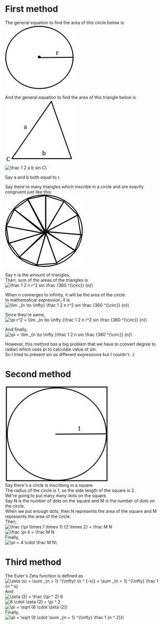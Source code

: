 # First method
The general equation to find the area of this circle below is \
![circle](./circle.jpg)

And the general equation to find the area of this triangle below is\
![triangle](./triangle.jpg)\
![\frac 1 2 a b sin C](https://latex.codecogs.com/png.image?\dpi{110}%20\frac%201%202%20a%20b%20sin%20C)\

Say a and b both equal to r.

Say there're many triangles which inscribe in a circle and are exactly congruent just like this:\
![triangle inscribing in the circle](./triangles-inscribing-in-circle.jpg)

Say n is the amount of triangles.\
Then, sum of the areas of the triangles is\
![\frac 1 2 n r^2 sin \frac {360 ^{\circ}} {n}](https://latex.codecogs.com/png.image?\dpi{110}%20\frac%201%202%20n%20r^2%20sin%20\frac%20{360%20^{\circ}}%20{n})\


When n converges to infinity, it will be the area of the circle.\
In mathematical expression, it is\
![\lim \_{n \to \infty} \frac 1 2 n r^2 sin \frac {360 ^{\circ}} {n}](https://latex.codecogs.com/png.image?\dpi{110}%20\lim%20_{n%20\to%20\infty}%20\frac%201%202%20n%20r^2%20sin%20\frac%20{360%20^{\circ}}%20{n})\

Since they're same,\
![\pi r^2 = \lim \_{n \to \infty }\frac 1 2 n r^2 sin \frac {360 ^{\circ}} {n}](https://latex.codecogs.com/png.image?\dpi{110}%20\pi%20r^2%20=%20\lim%20_{n%20\to%20\infty%20}\frac%201%202%20n%20r^2%20sin%20\frac%20{360%20^{\circ}}%20{n})\

And finally,\
![\pi = \lim \_{n \to \infty }\frac 1 2 n sin \frac {360 ^{\circ}} {n}](https://latex.codecogs.com/png.image?\dpi{110}%20\pi%20=%20\lim%20_{n%20\to%20\infty%20}\frac%201%202%20n%20sin%20\frac%20{360%20^{\circ}}%20{n})\

However, this method has a big problem that we have to convert degree to radian which uses pi to calculate value of sin.\
So I tried to present sin as different expressions but I couldn't. :(

# Second method
![a circle inscribing in a rectangle](./circle-inscribing-in-square.jpg)\
Say there's a circle is inscribing in a square.\
The radius of the circle is 1, so the side length of the square is 2.\
We're going to put many many dots on the square.\
Say N is the number of dots on the square and M is the number of dots on the circle.\
When we put enough dots, then N represents the area of the square and M represents the area of the circle.\
Then,\
![\frac {\pi \times 1 \times 1} {2 \times 2} = \frac M N](https://latex.codecogs.com/png.image?\dpi{110}%20\frac%20{\pi%20\times%201%20\times%201}%20{2%20\times%202}%20=%20\frac%20M%20N)\
![\frac \pi 4 = \frac M N ](https://latex.codecogs.com/png.image?\dpi{110}%20\frac%20\pi%204%20=%20\frac%20M%20N)\
Finally,\
![\pi = 4 \cdot \frac M N](https://latex.codecogs.com/png.image?\dpi{110}%20\pi%20=%204%20\cdot%20\frac%20M%20N)\

# Third method
The Euler's Zeta function is defined as
![\zeta (s) = \sum _{n = 1} ^{\infty} {n ^ {-s}} = \sum _{n = 1} ^{\infty} \frac 1 {n ^ s}](https://latex.codecogs.com/png.image?\dpi{110}%20\zeta%20(s)%20=%20\sum%20_{n%20=%201}%20^{\infty}%20{n%20^%20{-s}}%20=%20\sum%20_{n%20=%201}%20^{\infty}%20\frac%201%20{n%20^%20s})\
And\
![\zeta (2) = \frac {\pi ^ 2} 6](https://latex.codecogs.com/png.image?\dpi{110}%20\zeta%20(2)%20=%20\frac%20{\pi%20^%202}%206)\
![6 \cdot \zeta (2) = \pi ^ 2](https://latex.codecogs.com/png.image?\dpi{110}%206%20\cdot%20\zeta%20(2)%20=%20\pi%20^%202)\
![\pi = \sqrt {6 \cdot \zeta (2)}](https://latex.codecogs.com/png.image?\dpi{110}%20\pi%20=%20\sqrt%20{6%20\cdot%20\zeta%20(2)})\
Finally,\
![\pi = \sqrt {6 \cdot \sum \_{n = 1} ^{\infty} \frac 1 {n ^ 2}}](https://latex.codecogs.com/png.image?\dpi{110}%20\pi%20=%20\sqrt%20{6%20\cdot%20\sum%20_{n%20=%201}%20^{\infty}%20\frac%201%20{n%20^%202}})\

